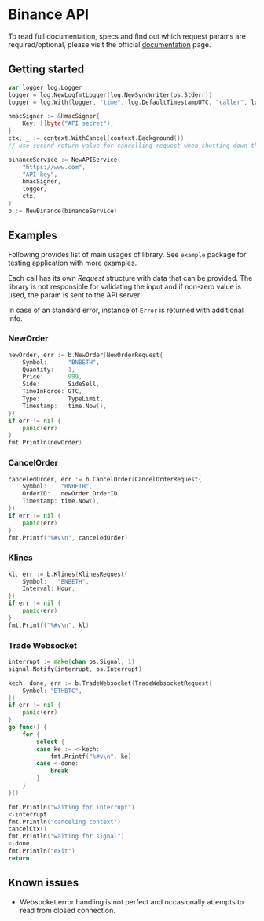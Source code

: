 # Binance API

To read full documentation, specs and find out which request params are required/optional, please visit the official
[documentation](https://www.com/restapipub.html) page.

## Getting started

```go
var logger log.Logger
logger = log.NewLogfmtLogger(log.NewSyncWriter(os.Stderr))
logger = log.With(logger, "time", log.DefaultTimestampUTC, "caller", log.DefaultCaller)

hmacSigner := &HmacSigner{
    Key: []byte("API secret"),
}
ctx, _ := context.WithCancel(context.Background())
// use second return value for cancelling request when shutting down the app

binanceService := NewAPIService(
    "https://www.com",
    "API key",
    hmacSigner,
    logger,
    ctx,
)
b := NewBinance(binanceService)
```

## Examples

Following provides list of main usages of library. See `example` package for testing application with more examples.

Each call has its own *Request* structure with data that can be provided. The library is not responsible for validating
the input and if non-zero value is used, the param is sent to the API server.

In case of an standard error, instance of `Error` is returned with additional info.

### NewOrder

```go
newOrder, err := b.NewOrder(NewOrderRequest{
    Symbol:      "BNBETH",
    Quantity:    1,
    Price:       999,
    Side:        SideSell,
    TimeInForce: GTC,
    Type:        TypeLimit,
    Timestamp:   time.Now(),
})
if err != nil {
    panic(err)
}
fmt.Println(newOrder)
```

### CancelOrder

```go
canceledOrder, err := b.CancelOrder(CancelOrderRequest{
    Symbol:    "BNBETH",
    OrderID:   newOrder.OrderID,
    Timestamp: time.Now(),
})
if err != nil {
    panic(err)
}
fmt.Printf("%#v\n", canceledOrder)
```

### Klines

```go
kl, err := b.Klines(KlinesRequest{
    Symbol:   "BNBETH",
    Interval: Hour,
})
if err != nil {
    panic(err)
}
fmt.Printf("%#v\n", kl)
```
    
### Trade Websocket

```go
interrupt := make(chan os.Signal, 1)
signal.Notify(interrupt, os.Interrupt)

kech, done, err := b.TradeWebsocket(TradeWebsocketRequest{
    Symbol: "ETHBTC",
})
if err != nil {
    panic(err)
}
go func() {
    for {
        select {
        case ke := <-kech:
            fmt.Printf("%#v\n", ke)
        case <-done:
            break
        }
    }
}()

fmt.Println("waiting for interrupt")
<-interrupt
fmt.Println("canceling context")
cancelCtx()
fmt.Println("waiting for signal")
<-done
fmt.Println("exit")
return
```

## Known issues

* Websocket error handling is not perfect and occasionally attempts to read from closed connection.